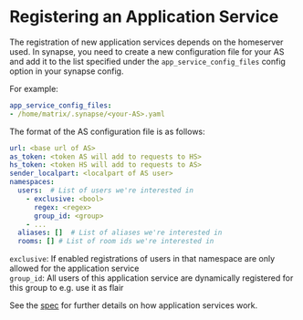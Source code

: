 # Registering an Application Service

The registration of new application services depends on the homeserver used. 
In synapse, you need to create a new configuration file for your AS and add it
to the list specified under the `app_service_config_files` config
option in your synapse config.

For example:

```yaml
app_service_config_files:
- /home/matrix/.synapse/<your-AS>.yaml
```

The format of the AS configuration file is as follows:

```yaml
url: <base url of AS>
as_token: <token AS will add to requests to HS>
hs_token: <token HS will add to requests to AS>
sender_localpart: <localpart of AS user>
namespaces:
  users:  # List of users we're interested in
    - exclusive: <bool>
      regex: <regex>
      group_id: <group>
    - ...
  aliases: []  # List of aliases we're interested in
  rooms: [] # List of room ids we're interested in
```

`exclusive`: If enabled registrations of users in that namespace are only allowed for the application service  
`group_id`: All users of this application service are dynamically registered for this group to e.g. use it as flair

See the [spec](https://matrix.org/docs/spec/application_service/unstable.html) for further details on how application services work.
